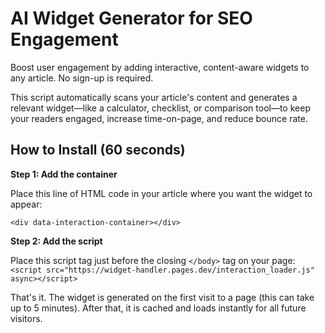 # AI Widget Generator for SEO Engagement

Boost user engagement by adding interactive, content-aware widgets to any article. No sign-up is required.

This script automatically scans your article's content and generates a relevant widget—like a calculator, checklist, or comparison tool—to keep your readers engaged, increase time-on-page, and reduce bounce rate.

## How to Install (60 seconds)

**Step 1: Add the container**

Place this line of HTML code in your article where you want the widget to appear:

`<div data-interaction-container></div>`


**Step 2: Add the script**

Place this script tag just before the closing `</body>` tag on your page:
`<script src="https://widget-handler.pages.dev/interaction_loader.js" async></script>`

That's it. The widget is generated on the first visit to a page (this can take up to 5 minutes). After that, it is cached and loads instantly for all future visitors.


